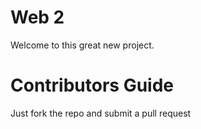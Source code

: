Web 2
=====

Welcome to this great new project.

Contributors Guide
==================

Just fork the repo and submit a pull request
